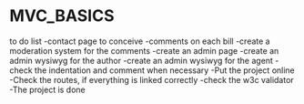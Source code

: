 # MVC_BASICS

to do list
-contact page to conceive
-comments on each bill
-create a moderation system for the comments
-create an admin page
-create an admin wysiwyg for the author
-create an admin wysiwyg for the agent
-check the indentation and comment when necessary
-Put the project online
-Check the routes, if everything is linked correctly
-check the w3c validator
-The project is done
